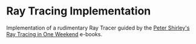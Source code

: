 # Ray Tracing Implementation

Implementation of a rudimentary Ray Tracer guided by the [Peter Shirley's Ray Tracing in One Weekend](https://github.com/petershirley/raytracinginoneweekend) e-books.

